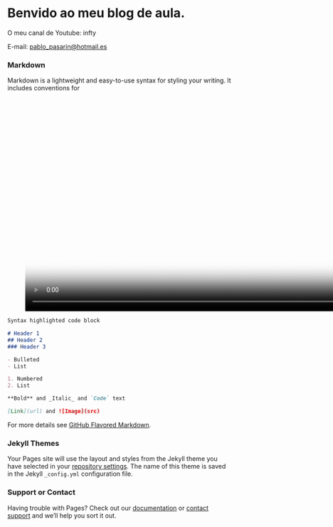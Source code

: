 # Benvido ao meu blog de aula.

O meu canal de Youtube: infty

E-mail: pablo_pasarin@hotmail.es

### Markdown

Markdown is a lightweight and easy-to-use syntax for styling your writing. It includes conventions for

<figure class="video_container">
  <video controls="true" height="480" allowfullscreen="true" poster="path/to/poster_image.png">
    <source src="Dem_1.mp4" type="video/mp4">
  </video>
</figure>


```markdown
Syntax highlighted code block

# Header 1
## Header 2
### Header 3

- Bulleted
- List

1. Numbered
2. List

**Bold** and _Italic_ and `Code` text

[Link](url) and ![Image](src)
```

For more details see [GitHub Flavored Markdown](https://guides.github.com/features/mastering-markdown/).

### Jekyll Themes

Your Pages site will use the layout and styles from the Jekyll theme you have selected in your [repository settings](https://github.com/Asintota/Aula/settings/pages). The name of this theme is saved in the Jekyll `_config.yml` configuration file.

### Support or Contact

Having trouble with Pages? Check out our [documentation](https://docs.github.com/categories/github-pages-basics/) or [contact support](https://support.github.com/contact) and we’ll help you sort it out.
